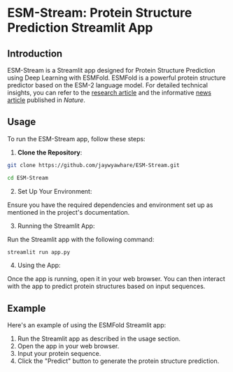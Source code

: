 # ESM-Stream: Protein Structure Prediction Streamlit App

## Introduction
ESM-Stream is a Streamlit app designed for Protein Structure Prediction using Deep Learning with ESMFold. ESMFold is a powerful protein structure predictor based on the ESM-2 language model. For detailed technical insights, you can refer to the [research article](https://www.biorxiv.org/content/10.1101/2022.07.20.500902v2) and the informative [news article](https://www.nature.com/articles/d41586-022-03539-1) published in *Nature*.

## Usage
To run the ESM-Stream app, follow these steps:


1. **Clone the Repository**:
```bash
git clone https://github.com/jaywyawhare/ESM-Stream.git

cd ESM-Stream
```

2. Set Up Your Environment:

Ensure you have the required dependencies and environment set up as mentioned in the project's documentation.

3. Running the Streamlit App:

Run the Streamlit app with the following command:

```bash
streamlit run app.py
```

4. Using the App:

Once the app is running, open it in your web browser. You can then interact with the app to predict protein structures based on input sequences.

## Example

Here's an example of using the ESMFold Streamlit app:

1. Run the Streamlit app as described in the usage section.
1. Open the app in your web browser.
1. Input your protein sequence.
1. Click the "Predict" button to generate the protein structure prediction.

